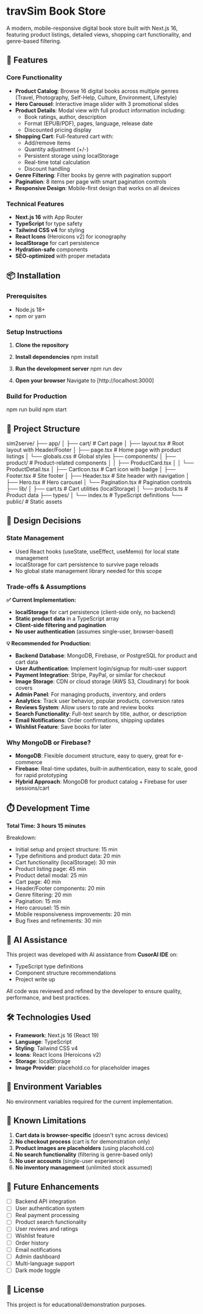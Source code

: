 # travSim Book Store

A modern, mobile-responsive digital book store built with Next.js 16, featuring product listings, detailed views, shopping cart functionality, and genre-based filtering.

## 🚀 Features

### Core Functionality
- **Product Catalog**: Browse 16 digital books across multiple genres (Travel, Photography, Self-Help, Culture, Environment, Lifestyle)
- **Hero Carousel**: Interactive image slider with 3 promotional slides
- **Product Details**: Modal view with full product information including:
  - Book ratings, author, description
  - Format (EPUB/PDF), pages, language, release date
  - Discounted pricing display
- **Shopping Cart**: Full-featured cart with:
  - Add/remove items
  - Quantity adjustment (+/-)
  - Persistent storage using localStorage
  - Real-time total calculation
  - Discount handling
- **Genre Filtering**: Filter books by genre with pagination support
- **Pagination**: 8 items per page with smart pagination controls
- **Responsive Design**: Mobile-first design that works on all devices

### Technical Features
- **Next.js 16** with App Router
- **TypeScript** for type safety
- **Tailwind CSS v4** for styling
- **React Icons** (Heroicons v2) for iconography
- **localStorage** for cart persistence
- **Hydration-safe** components
- **SEO-optimized** with proper metadata

## 📦 Installation

### Prerequisites
- Node.js 18+ 
- npm or yarn

### Setup Instructions

1. **Clone the repository** 

2. **Install dependencies**
   npm install

3. **Run the development server**
   npm run dev

4. **Open your browser**
   Navigate to [http://localhost:3000]

### Build for Production
npm run build
npm start


## 📁 Project Structure

sim2serve/
├── app/
│   ├── cart/           # Cart page
│   ├── layout.tsx      # Root layout with Header/Footer
│   ├── page.tsx        # Home page with product listings
│   └── globals.css     # Global styles
├── components/
│   ├── product/        # Product-related components
│   │   ├── ProductCard.tsx
│   │   └── ProductDetail.tsx
│   ├── CartIcon.tsx    # Cart icon with badge
│   ├── Footer.tsx      # Site footer
│   ├── Header.tsx      # Site header with navigation
│   ├── Hero.tsx        # Hero carousel
│   └── Pagination.tsx  # Pagination controls
├── lib/
│   ├── cart.ts         # Cart utilities (localStorage)
│   └── products.ts     # Product data
├── types/
│   └── index.ts        # TypeScript definitions
└── public/             # Static assets


## 🎨 Design Decisions

### State Management
- Used React hooks (useState, useEffect, useMemo) for local state management
- localStorage for cart persistence to survive page reloads
- No global state management library needed for this scope

### Trade-offs & Assumptions
**✅ Current Implementation:**
- **localStorage** for cart persistence (client-side only, no backend)
- **Static product data** in a TypeScript array
- **Client-side filtering and pagination**
- **No user authentication** (assumes single-user, browser-based)

**💡 Recommended for Production:**
- **Backend Database**: MongoDB, Firebase, or PostgreSQL for product and cart data
- **User Authentication**: Implement login/signup for multi-user support
- **Payment Integration**: Stripe, PayPal, or similar for checkout
- **Image Storage**: CDN or cloud storage (AWS S3, Cloudinary) for book covers
- **Admin Panel**: For managing products, inventory, and orders
- **Analytics**: Track user behavior, popular products, conversion rates
- **Reviews System**: Allow users to rate and review books
- **Search Functionality**: Full-text search by title, author, or description
- **Email Notifications**: Order confirmations, shipping updates
- **Wishlist Feature**: Save books for later

### Why MongoDB or Firebase?
- **MongoDB**: Flexible document structure, easy to query, great for e-commerce
- **Firebase**: Real-time updates, built-in authentication, easy to scale, good for rapid prototyping
- **Hybrid Approach**: MongoDB for product catalog + Firebase for user sessions/cart

## ⏱️ Development Time

**Total Time: 3 hours 15 minutes**

Breakdown:
- Initial setup and project structure: 15 min
- Type definitions and product data: 20 min
- Cart functionality (localStorage): 30 min
- Product listing page: 45 min
- Product detail modal: 25 min
- Cart page: 40 min
- Header/Footer components: 20 min
- Genre filtering: 20 min
- Pagination: 15 min
- Hero carousel: 15 min
- Mobile responsiveness improvements: 20 min
- Bug fixes and refinements: 30 min

## 🤖 AI Assistance
This project was developed with AI assistance from **CusorAI IDE** on:
- TypeScript type definitions
- Component structure recommendations
- Project write up

All code was reviewed and refined by the developer to ensure quality, performance, and best practices.

## 🛠️ Technologies Used
- **Framework**: Next.js 16 (React 19)
- **Language**: TypeScript
- **Styling**: Tailwind CSS v4
- **Icons**: React Icons (Heroicons v2)
- **Storage**: localStorage
- **Image Provider**: placehold.co for placeholder images

## 📝 Environment Variables
No environment variables required for the current implementation.

## 🚧 Known Limitations
1. **Cart data is browser-specific** (doesn't sync across devices)
2. **No checkout process** (cart is for demonstration only)
3. **Product images are placeholders** (using placehold.co)
4. **No search functionality** (filtering is genre-based only)
5. **No user accounts** (single-user experience)
6. **No inventory management** (unlimited stock assumed)

## 🎯 Future Enhancements
- [ ] Backend API integration
- [ ] User authentication system
- [ ] Real payment processing
- [ ] Product search functionality
- [ ] User reviews and ratings
- [ ] Wishlist feature
- [ ] Order history
- [ ] Email notifications
- [ ] Admin dashboard
- [ ] Multi-language support
- [ ] Dark mode toggle

## 📄 License
This project is for educational/demonstration purposes.

